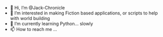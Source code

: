 - 👋 Hi, I’m @Jack-Chronicle
- 👀 I’m interested in making Fiction based applications, or scripts to help with world building
- 🌱 I’m currently learning Python... slowly
- 📫 How to reach me ...

<!---
Jack-Chronicle/Jack-Chronicle is a ✨ special ✨ repository because its `README.md` (this file) appears on your GitHub profile.
You can click the Preview link to take a look at your changes.
--->

